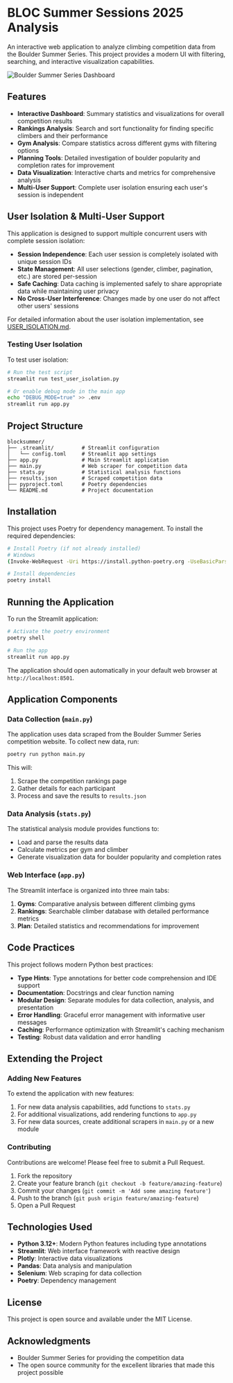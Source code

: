 # BLOC Summer Sessions 2025 Analysis

An interactive web application to analyze climbing competition data from the Boulder Summer Series. This project provides a modern UI with filtering, searching, and interactive visualization capabilities.

![Boulder Summer Series Dashboard](https://blocsummer.at/wpbs/wp-content/uploads/2023/04/Bloc-Summer-2023_Logo_Header-400x130.webp)

## Features

- **Interactive Dashboard**: Summary statistics and visualizations for overall competition results
- **Rankings Analysis**: Search and sort functionality for finding specific climbers and their performance
- **Gym Analysis**: Compare statistics across different gyms with filtering options
- **Planning Tools**: Detailed investigation of boulder popularity and completion rates for improvement
- **Data Visualization**: Interactive charts and metrics for comprehensive analysis
- **Multi-User Support**: Complete user isolation ensuring each user's session is independent

## User Isolation & Multi-User Support

This application is designed to support multiple concurrent users with complete session isolation:

- **Session Independence**: Each user session is completely isolated with unique session IDs
- **State Management**: All user selections (gender, climber, pagination, etc.) are stored per-session
- **Safe Caching**: Data caching is implemented safely to share appropriate data while maintaining user privacy
- **No Cross-User Interference**: Changes made by one user do not affect other users' sessions

For detailed information about the user isolation implementation, see [USER_ISOLATION.md](USER_ISOLATION.md).

### Testing User Isolation

To test user isolation:

```bash
# Run the test script
streamlit run test_user_isolation.py

# Or enable debug mode in the main app
echo "DEBUG_MODE=true" >> .env
streamlit run app.py
```

## Project Structure

```
blocksummer/
├── .streamlit/         # Streamlit configuration
│   └── config.toml     # Streamlit app settings
├── app.py              # Main Streamlit application
├── main.py             # Web scraper for competition data
├── stats.py            # Statistical analysis functions
├── results.json        # Scraped competition data
├── pyproject.toml      # Poetry dependencies
└── README.md           # Project documentation
```

## Installation

This project uses Poetry for dependency management. To install the required dependencies:

```bash
# Install Poetry (if not already installed)
# Windows
(Invoke-WebRequest -Uri https://install.python-poetry.org -UseBasicParsing).Content | python -

# Install dependencies
poetry install
```

## Running the Application

To run the Streamlit application:

```bash
# Activate the poetry environment
poetry shell

# Run the app
streamlit run app.py
```

The application should open automatically in your default web browser at `http://localhost:8501`.

## Application Components

### Data Collection (`main.py`)

The application uses data scraped from the Boulder Summer Series competition website. To collect new data, run:

```bash
poetry run python main.py
```

This will:
1. Scrape the competition rankings page
2. Gather details for each participant
3. Process and save the results to `results.json`

### Data Analysis (`stats.py`)

The statistical analysis module provides functions to:
- Load and parse the results data
- Calculate metrics per gym and climber
- Generate visualization data for boulder popularity and completion rates

### Web Interface (`app.py`)

The Streamlit interface is organized into three main tabs:

1. **Gyms**: Comparative analysis between different climbing gyms
2. **Rankings**: Searchable climber database with detailed performance metrics
3. **Plan**: Detailed statistics and recommendations for improvement

## Code Practices

This project follows modern Python best practices:

- **Type Hints**: Type annotations for better code comprehension and IDE support
- **Documentation**: Docstrings and clear function naming
- **Modular Design**: Separate modules for data collection, analysis, and presentation
- **Error Handling**: Graceful error management with informative user messages
- **Caching**: Performance optimization with Streamlit's caching mechanism
- **Testing**: Robust data validation and error handling

## Extending the Project

### Adding New Features

To extend the application with new features:

1. For new data analysis capabilities, add functions to `stats.py`
2. For additional visualizations, add rendering functions to `app.py`
3. For new data sources, create additional scrapers in `main.py` or a new module

### Contributing

Contributions are welcome! Please feel free to submit a Pull Request.

1. Fork the repository
2. Create your feature branch (`git checkout -b feature/amazing-feature`)
3. Commit your changes (`git commit -m 'Add some amazing feature'`)
4. Push to the branch (`git push origin feature/amazing-feature`)
5. Open a Pull Request

## Technologies Used

- **Python 3.12+**: Modern Python features including type annotations
- **Streamlit**: Web interface framework with reactive design
- **Plotly**: Interactive data visualizations
- **Pandas**: Data analysis and manipulation
- **Selenium**: Web scraping for data collection
- **Poetry**: Dependency management

## License

This project is open source and available under the MIT License.

## Acknowledgments

- Boulder Summer Series for providing the competition data
- The open source community for the excellent libraries that made this project possible 